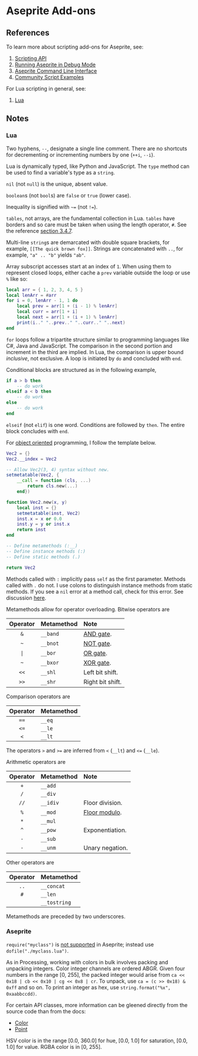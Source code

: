 # Aseprite Add-ons

## References

To learn more about scripting add-ons for Aseprite, see:

1. [Scripting API](https://github.com/aseprite/api)
2. [Running Aseprite in Debug Mode](https://www.aseprite.org/docs/debug/)
3. [Aseprite Command Line Interface](https://www.aseprite.org/docs/cli/)
4. [Community Script Examples](https://community.aseprite.org/t/aseprite-script-examples/2611)

For Lua scripting in general, see:

 1. [Lua](http://www.lua.org/)

## Notes

### Lua

Two hyphens, `--`, designate a single line comment. There are no shortcuts for decrementing or incrementing numbers by one (`++i`, `--i`).

Lua is dynamically typed, like Python and JavaScript. The `type` method can be used to find a variable's type as a `string`.

`nil`  (not `null`) is the unique, absent value.

`boolean`s (not `bool`s) are `false` or `true` (lower case).

Inequality is signified with `~=` (not `!=`).

`tables`, not arrays, are the fundamental collection in Lua. `tables` have borders and so care must be taken when using the length operator, `#`. See the reference [section 3.4.7](https://www.lua.org/manual/5.4/manual.html#3).

Multi-line `string`s are demarcated with double square brackets, for example, `[[The quick brown fox]]`. Strings are concatenated with `..`, for example, `"a" .. "b"` yields `"ab"`.

Array subscript accesses start at an index of `1`. When using them to represent closed loops, either cache a `prev` variable outside the loop or use `%` like so:

```lua
local arr = { 1, 2, 3, 4, 5 }
local lenArr = #arr
for i = 0, lenArr - 1, 1 do
    local prev = arr[1 + (i - 1) % lenArr]
    local curr = arr[1 + i]
    local next = arr[1 + (i + 1) % lenArr]
    print(i.." "..prev.." "..curr.." "..next)
end
```

`for` loops follow a tripartite structure similar to programming languages like C#, Java and JavaScript. The comparison in the second portion and increment in the third are implied. In Lua, the comparison is upper bound _inclusive_, not exclusive. A loop is initiated by `do` and concluded with `end`.

Conditional blocks are structured as in the following example,

```lua
if a > b then
    -- do work
elseif a < b then
    -- do work
else
    -- do work
end
```

`elseif` (not `elif`) is one word. Conditions are followed by `then`. The entire block concludes with `end`.

For [object oriented](http://lua-users.org/wiki/ObjectOrientationTutorial) programming, I follow the template below.

```lua
Vec2 = {}
Vec2.__index = Vec2

-- Allow Vec2(3, 4) syntax without new.
setmetatable(Vec2, {
    __call = function (cls, ...)
        return cls.new(...)
    end})

function Vec2.new(x, y)
    local inst = {}
    setmetatable(inst, Vec2)
    inst.x = x or 0.0
    inst.y = y or inst.x
    return inst
end

-- Define metamethods (:__)
-- Define instance methods (:)
-- Define static methods (.)

return Vec2
```

Methods called with `:` implicitly pass `self` as the first parameter. Methods called with `.` do not. I use colons to distinguish instance methods from static methods. If you see a `nil` error at a method call, check for this error. See discussion [here](https://stackoverflow.com/questions/3779671/why-cant-i-use-setunion-instead-of-set-union).

Metamethods allow for operator overloading. Bitwise operators are

| Operator | Metamethod | Note                                                           |
| :------: | :--------- | :------------------------------------------------------------- |
|   `&`    | `__band`   | [AND gate](https://www.wikiwand.com/en/AND_gate).              |
|   `~`    | `__bnot`   | [NOT gate](https://www.wikiwand.com/en/Inverter_(logic_gate)). |
|   `\|`   | `__bor`    | [OR gate](https://www.wikiwand.com/en/OR_gate).                |
|   `~`    | `__bxor`   | [XOR gate](https://www.wikiwand.com/en/XOR_gate).              |
|   `<<`   | `__shl`    | Left bit shift.                                                |
|   `>>`   | `__shr`    | Right bit shift.                                               |

Comparison operators are

| Operator | Metamethod |
| :------: | :--------- |
|   `==`   | `__eq`     |
|   `<=`   | `__le`     |
|   `<`    | `__lt`     |

 The operators `>` and `>=` are inferred from `<` (`__lt`) and `<=` (`__le`).
 
 Arithmetic operators are

| Operator | Metamethod | Note                                                          |
| :------: | :--------- | :------------------------------------------------------------ |
|   `+`    | `__add`    |                                                               |
|   `/`    | `__div`    |                                                               |
|   `//`   | `__idiv`   | Floor division.                                               |
|   `%`    | `__mod`    | [Floor modulo](https://www.wikiwand.com/en/Modulo_operation). |
|   `*`    | `__mul`    |                                                               |
|   `^`    | `__pow`    | Exponentiation.                                               |
|   `-`    | `__sub`    |                                                               |
|   `-`    | `__unm`    | Unary negation.                                               |

Other operators are

| Operator | Metamethod   |
| :------: | :----------- |
|   `..`   | `__concat`   |
|   `#`    | `__len`      |
|          | `__tostring` |

Metamethods are preceded by two underscores.

### Aseprite

`require("myclass")` is [not supported](https://community.aseprite.org/t/can-you-import-lua-libraries-from-a-script-solved/3528) in Aseprite; instead use `dofile("./myclass.lua")`.

As in Processing, working with colors in bulk involves packing and unpacking integers. Color integer channels are ordered ABGR. Given four numbers in the range [0, 255], the packed integer would arise from `ca << 0x18 | cb << 0x10 | cg << 0x8 | cr`. To unpack, use `ca = (c >> 0x18) & 0xff` and so on. To print an integer as hex, use `string.format("%x", 0xaabbccdd)`.

For certain API classes, more information can be gleened directly from the source code than from the docs:
 - [Color](https://github.com/aseprite/aseprite/blob/6c4621a26a2acf70e184aa247a5cd40be2e652ef/src/app/script/color_class.cpp)
 - [Point](https://github.com/aseprite/aseprite/blob/6c4621a26a2acf70e184aa247a5cd40be2e652ef/src/app/script/point_class.cpp)

HSV color is in the range [0.0, 360.0] for hue, [0.0, 1.0] for saturation, [0.0, 1.0] for value. RGBA color is in [0, 255].